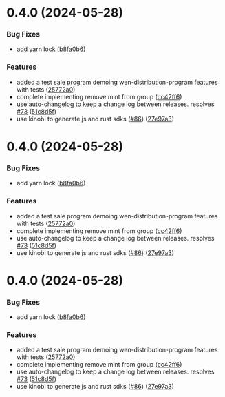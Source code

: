# 0.4.0 (2024-05-28)


### Bug Fixes

* add yarn lock ([b8fa0b6](https://github.com/wen-community/wen-program-library/commit/b8fa0b65aee79fbb980a4a1ba096b6578a54ea50))


### Features

* added a test sale program demoing wen-distribution-program features with tests ([25772a0](https://github.com/wen-community/wen-program-library/commit/25772a0e4fcad4515d6225b2ff47a12ad939404c))
* complete implementing remove mint from group ([cc42ff6](https://github.com/wen-community/wen-program-library/commit/cc42ff65eeb0add98d4000b0bda9a79b270912df))
* use auto-changelog to keep a change log between releases. resolves [#73](https://github.com/wen-community/wen-program-library/issues/73) ([51c8d5f](https://github.com/wen-community/wen-program-library/commit/51c8d5f64ae8b0988394a9a32c09b4df9c604935))
* use kinobi to generate js and rust sdks ([#86](https://github.com/wen-community/wen-program-library/issues/86)) ([27e97a3](https://github.com/wen-community/wen-program-library/commit/27e97a37350562bd267956c170cabd19fb9a0a43))



# 0.4.0 (2024-05-28)


### Bug Fixes

* add yarn lock ([b8fa0b6](https://github.com/wen-community/wen-program-library/commit/b8fa0b65aee79fbb980a4a1ba096b6578a54ea50))


### Features

* added a test sale program demoing wen-distribution-program features with tests ([25772a0](https://github.com/wen-community/wen-program-library/commit/25772a0e4fcad4515d6225b2ff47a12ad939404c))
* complete implementing remove mint from group ([cc42ff6](https://github.com/wen-community/wen-program-library/commit/cc42ff65eeb0add98d4000b0bda9a79b270912df))
* use auto-changelog to keep a change log between releases. resolves [#73](https://github.com/wen-community/wen-program-library/issues/73) ([51c8d5f](https://github.com/wen-community/wen-program-library/commit/51c8d5f64ae8b0988394a9a32c09b4df9c604935))
* use kinobi to generate js and rust sdks ([#86](https://github.com/wen-community/wen-program-library/issues/86)) ([27e97a3](https://github.com/wen-community/wen-program-library/commit/27e97a37350562bd267956c170cabd19fb9a0a43))



# 0.4.0 (2024-05-28)


### Bug Fixes

* add yarn lock ([b8fa0b6](https://github.com/abk-labs/wen-new-standard/commit/b8fa0b65aee79fbb980a4a1ba096b6578a54ea50))


### Features

* added a test sale program demoing wen-distribution-program features with tests ([25772a0](https://github.com/abk-labs/wen-new-standard/commit/25772a0e4fcad4515d6225b2ff47a12ad939404c))
* complete implementing remove mint from group ([cc42ff6](https://github.com/abk-labs/wen-new-standard/commit/cc42ff65eeb0add98d4000b0bda9a79b270912df))
* use auto-changelog to keep a change log between releases. resolves [#73](https://github.com/abk-labs/wen-new-standard/issues/73) ([51c8d5f](https://github.com/abk-labs/wen-new-standard/commit/51c8d5f64ae8b0988394a9a32c09b4df9c604935))
* use kinobi to generate js and rust sdks ([#86](https://github.com/abk-labs/wen-new-standard/issues/86)) ([27e97a3](https://github.com/abk-labs/wen-new-standard/commit/27e97a37350562bd267956c170cabd19fb9a0a43))



